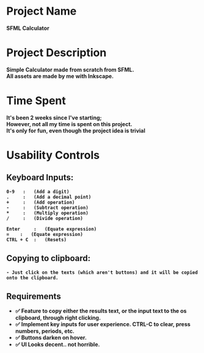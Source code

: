 # Project Name
<b>SFML Calculator<b>

# Project Description
Simple Calculator made from scratch from SFML. <br>
All assets are made by me with Inkscape.

# Time Spent
It's been 2 weeks since I've starting; <br>
However, not all my time is spent on this project. <br> 
It's only for fun, even though the project idea is trivial

# Usability Controls

## Keyboard Inputs:
    0-9   :   (Add a digit)     
    .     :   (Add a decimal point)    
    +     :   (Add operation)      
    -     :   (Subtract operation)
    *     :   (Multiply operation)
    /     :   (Divide operation)
    
    Enter     :   (Equate expression)
    =    :   (Equate expression)           
    CTRL + C  :   (Resets)        

## Copying to clipboard:

    - Just click on the texts (which aren't buttons) and it will be copied onto the clipboard.

## Requirements
- ✅ Feature to copy either the results text, or the input text to the os clipboard, through right clicking.
- ✅ Implement key inputs for user experience. CTRL-C to clear, press numbers, periods, etc.
- ✅ Buttons darken on hover.
- ✅ UI Looks decent.. not horrible.

